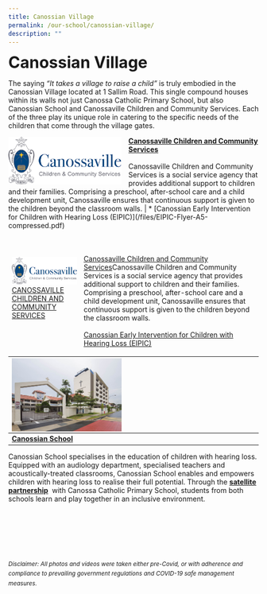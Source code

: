 ```yaml
---
title: Canossian Village
permalink: /our-school/canossian-village/
description: ""
---
```

<b><font size=6>Canossian Village</font></b>

The saying <em>“It takes a village to raise a child”</em> is truly embodied in the Canossian Village located at 1 Sallim Road. This single compound houses within its walls not just Canossa Catholic Primary School, but also Canossian School and Canossaville Children and Community Services. Each of the three play its unique role in catering to the specific needs of the children that come through the village gates.

<img src="/images/Our%20School/Village%201.png" style="width:45%;margin-right:15px" align = "left" >
<b><a href="https://canossaville.org.sg/">Canossaville Children and Community Services</a></b><br><br>
Canossaville Children and Community Services is a social service agency that provides additional support to children and their families. Comprising a preschool, after-school care and a child development unit, Canossaville ensures that continuous support is given to the children beyond the classroom walls. |
* [Canossian Early Intervention for Children with Hearing Loss (EIPIC)](/files/EIPIC-Flyer-A5-compressed.pdf)
<br>
<br>

<table>
<thead>
  <tr>
    <td><img src="/images/Our%20School/Village%201.png" style="width:200%"><br><a href="https://canossaville.org.sg/">CANOSSAVILLE CHILDREN AND COMMUNITY SERVICES</a><br><br><br></td>
    <td><a href="https://canossaville.org.sg/"><br>Canossaville Children and Community Services</a>Canossaville Children and Community Services is a social service agency that provides additional support to children and their families. Comprising a preschool, after-school care and a child development unit, Canossaville ensures that continuous support is given to the children beyond the classroom walls.<br><br><a href="http://canossacatholicpri.moe.edu.sg/qql/slot/u276/Canossian%20Education/Canossian%20Eduplex/EIPIC-Flyer-A5.pdf">Canossian Early Intervention for Children with Hearing Loss (EIPIC)</a></td>
  </tr>
</thead>
</table>




|<img src="/images/Our%20School/Village%202.jpg" style="width:45%" align = "left">|
| --------- |
| <b><a href="http://www.canossian.edu.sg/">Canossian School</a></b>
Canossian School specialises in the education of children with hearing loss. Equipped with an audiology department, specialised teachers and acoustically-treated classrooms, Canossian School enables and empowers children with hearing loss to realise their full potential. Through the [**satellite partnership**](https://staging.d2nutevx25vdua.amplifyapp.com/our-school/satellite-partnership)  with Canossa Catholic Primary School, students from both schools learn and play together in an inclusive environment.

<br><br><br><br><br><br>
<sup>_Disclaimer: All photos and videos were taken either pre-Covid, or with adherence and compliance to prevailing government regulations and COVID-19 safe management measures._</sup>